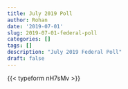 ```yaml
---
title: July 2019 Poll
author: Rohan
date: '2019-07-01'
slug: 2019-07-01-federal-poll
categories: []
tags: []
description: "July 2019 Federal Poll"
draft: false
---
```



{{< typeform nH7sMv >}}
